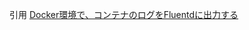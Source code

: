 引用 
[Docker環境で、コンテナのログをFluentdに出力する](https://kazuhira-r.hatenablog.com/entry/2019/01/02/125947 "Docker環境で、コンテナのログをFluentdに出力する")
